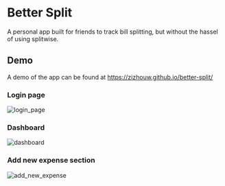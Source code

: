 # Better Split

A personal app built for friends to track bill splitting, but without the hassel of using splitwise.

## Demo

A demo of the app can be found at https://zizhouw.github.io/better-split/

### Login page
![login_page](https://github.com/user-attachments/assets/1d046a1c-7b66-4e65-87fb-ddbe4600e9b3)

### Dashboard
![dashboard](https://github.com/user-attachments/assets/f90dfd56-434b-4125-825e-5f0529abe154)

### Add new expense section
![add_new_expense](https://github.com/user-attachments/assets/d7b7df29-4d55-4975-a5ca-e03d87aa3c5d)
